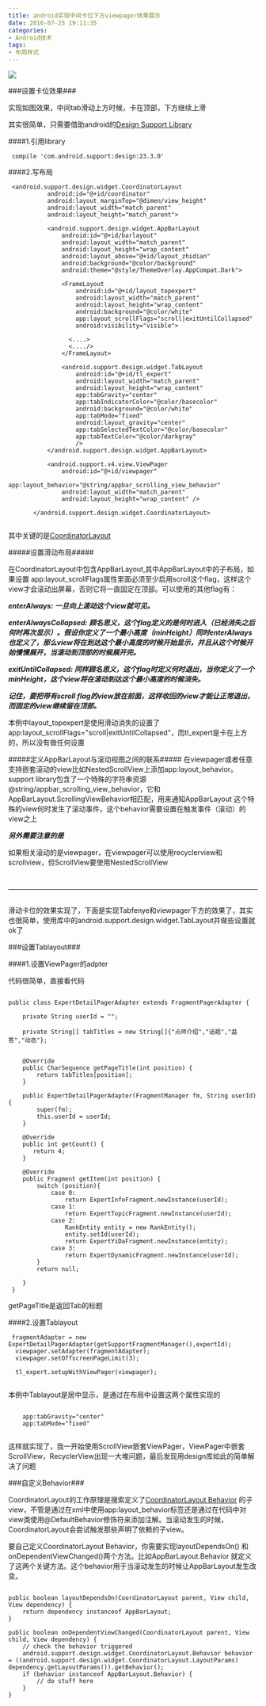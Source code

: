 ```yaml
---
title: android实现中间卡位下方viewpager效果展示
date: 2016-07-25 19:11:35
categories:
- Android技术
tags:
- 布局样式
---
```


<img src="/img/data/androidkawei.gif" />

###设置卡位效果###

实现如图效果，中间tab滑动上方时候，卡在顶部，下方继续上滑

其实很简单，只需要借助android的[Design Support Library](https://guides.codepath.com/android/Design-Support-Library)

####1.引用library
```
 compile 'com.android.support:design:23.3.0'
 ```
 
 ####2.写布局
 
 ```
  <android.support.design.widget.CoordinatorLayout
            android:id="@+id/coordinator"
            android:layout_marginTop="@dimen/view_height"
            android:layout_width="match_parent"
            android:layout_height="match_parent">

            <android.support.design.widget.AppBarLayout
                android:id="@+id/barlayout"
                android:layout_width="match_parent"
                android:layout_height="wrap_content"
                android:layout_above="@+id/layout_zhidian"
                android:background="@color/background"
                android:theme="@style/ThemeOverlay.AppCompat.Dark">

                <FrameLayout
                    android:id="@+id/layout_topexpert"
                    android:layout_width="match_parent"
                    android:layout_height="wrap_content"
                    android:background="@color/white"
                    app:layout_scrollFlags="scroll|exitUntilCollapsed"
                    android:visibility="visible">

                  <....>
                  <..../>
                </FrameLayout>

                <android.support.design.widget.TabLayout
                    android:id="@+id/tl_expert"
                    android:layout_width="match_parent"
                    android:layout_height="wrap_content"
                    app:tabGravity="center"
                    app:tabIndicatorColor="@color/basecolor"
                    android:background="@color/white"
                    app:tabMode="fixed"
                    android:layout_gravity="center"
                    app:tabSelectedTextColor="@color/basecolor"
                    app:tabTextColor="@color/darkgray"
                    />
            </android.support.design.widget.AppBarLayout>

            <android.support.v4.view.ViewPager
                android:id="@+id/viewpager"
                app:layout_behavior="@string/appbar_scrolling_view_behavior"
                android:layout_width="match_parent"
                android:layout_height="wrap_content" />

        </android.support.design.widget.CoordinatorLayout>
        
 ```
 
 其中关键的是[CoordinatorLayout](https://developer.android.com/reference/android/support/design/widget/CoordinatorLayout.html)
 
 
#####设置滑动布局#####

 
 在CoordinatorLayout中包含AppBarLayout,其中AppBarLayout中的子布局，如果设置 
app:layout_scrollFlags属性里面必须至少启用scroll这个flag，这样这个view才会滚动出屏幕，否则它将一直固定在顶部。可以使用的其他flag有：

***enterAlways: 一旦向上滚动这个view就可见。***

***enterAlwaysCollapsed: 顾名思义，这个flag定义的是何时进入（已经消失之后何时再次显示）。假设你定义了一个最小高度（minHeight）同时enterAlways也定义了，那么view将在到达这个最小高度的时候开始显示，并且从这个时候开始慢慢展开，当滚动到顶部的时候展开完。***

***exitUntilCollapsed: 同样顾名思义，这个flag时定义何时退出，当你定义了一个minHeight，这个view将在滚动到达这个最小高度的时候消失。***

***记住，要把带有scroll flag的view放在前面，这样收回的view才能让正常退出，而固定的view继续留在顶部。***

本例中layout_topexpert是使用滑动消失的设置了 app:layout_scrollFlags="scroll|exitUntilCollapsed"，而tl_expert是卡在上方的，所以没有做任何设置

#####定义AppBarLayout与滚动视图之间的联系#####
在viewpager或者任意支持嵌套滚动的view比如NestedScrollView上添加app:layout_behavior。support library包含了一个特殊的字符串资源@string/appbar_scrolling_view_behavior，它和AppBarLayout.ScrollingViewBehavior相匹配，用来通知AppBarLayout 这个特殊的view何时发生了滚动事件，这个behavior需要设置在触发事件（滚动）的view之上

*****另外需要注意的是*****

如果相关滚动的是viewpager，在viewpager可以使用recyclerview和scrollview，但ScrollView要使用NestedScrollView



<br/>

-----
<br/>
滑动卡位的效果实现了，下面是实现Tabfenye和viewpager下方的效果了，其实也很简单，使用库中的android.support.design.widget.TabLayout并做些设置就ok了

###设置Tablayout###

####1.设置ViewPager的adpter

代码很简单，直接看代码

```

public class ExpertDetailPagerAdapter extends FragmentPagerAdapter {

    private String userId = "";

    private String[] tabTitles = new String[]{"点师介绍","话题","益答","动态"};


    @Override
    public CharSequence getPageTitle(int position) {
        return tabTitles[position];
    }

    public ExpertDetailPagerAdapter(FragmentManager fm, String userId) {
        super(fm);
        this.userId = userId;
    }

    @Override
    public int getCount() {
       return 4;
    }

    @Override
    public Fragment getItem(int position) {
        switch (position){
            case 0:
                return ExpertInfoFragment.newInstance(userId);
            case 1:
                return ExpertTopicFragment.newInstance(userId);
            case 2:
                RankEntity entity = new RankEntity();
                entity.setId(userId);
                return ExpertYiDaFragment.newInstance(entity);
            case 3:
                return ExpertDynamicFragment.newInstance(userId);
        }
        return null;

    }
 }   

```
getPageTitle是返回Tab的标题

####2.设置Tablayout

```
 fragmentAdapter = new ExpertDetailPagerAdapter(getSupportFragmentManager(),expertId);
  viewpager.setAdapter(fragmentAdapter);
  viewpager.setOffscreenPageLimit(3);

  tl_expert.setupWithViewPager(viewpager);


```

本例中Tablayout是居中显示，是通过在布局中设置这两个属性实现的

```

	app:tabGravity="center"
	app:tabMode="fixed"
           
```
 

这样就实现了，我一开始使用ScrollView嵌套ViewPager，ViewPager中嵌套ScrollView，RecyclerView出现一大堆问题，最后发现用design库如此的简单解决了问题



###自定义Behavior###


CoordinatorLayout的工作原理是搜索定义了[CoordinatorLayout Behavior](http://developer.android.com/reference/android/support/design/widget/CoordinatorLayout.Behavior.html) 的子view，不管是通过在xml中使用app:layout_behavior标签还是通过在代码中对view类使用@DefaultBehavior修饰符来添加注解。当滚动发生的时候，CoordinatorLayout会尝试触发那些声明了依赖的子view。

要自己定义CoordinatorLayout Behavior，你需要实现layoutDependsOn() 和onDependentViewChanged()两个方法。比如AppBarLayout.Behavior 就定义了这两个关键方法。这个behavior用于当滚动发生的时候让AppBarLayout发生改变。

```

public boolean layoutDependsOn(CoordinatorLayout parent, View child, View dependency) {
    return dependency instanceof AppBarLayout;
}

public boolean onDependentViewChanged(CoordinatorLayout parent, View child, View dependency) {
    // check the behavior triggered
    android.support.design.widget.CoordinatorLayout.Behavior behavior = ((android.support.design.widget.CoordinatorLayout.LayoutParams) dependency.getLayoutParams()).getBehavior();
    if (behavior instanceof AppBarLayout.Behavior) {
        // do stuff here
    }
}

```